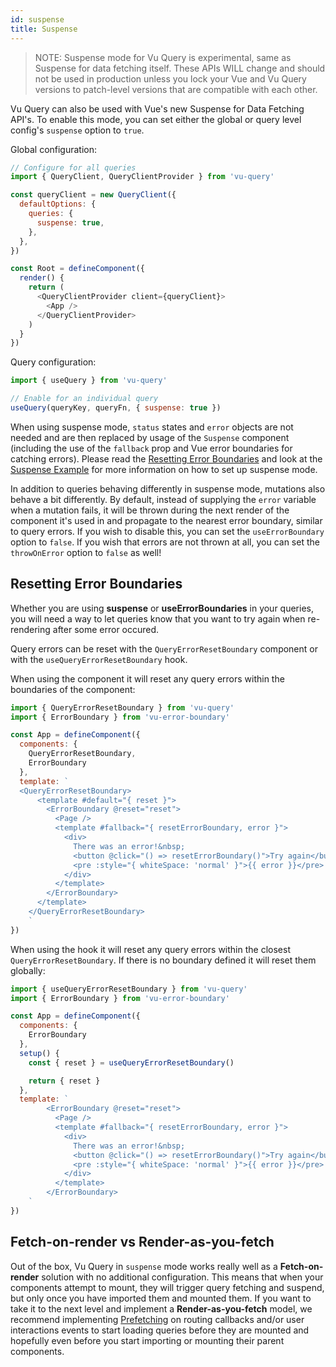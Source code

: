 ```yaml
---
id: suspense
title: Suspense
---
```


> NOTE: Suspense mode for Vu Query is experimental, same as Suspense for data fetching itself. These APIs WILL change and should not be used in production unless you lock  your Vue and Vu Query versions to patch-level versions that are compatible with each other.

Vu Query can also be used with Vue's new Suspense for Data Fetching API's. To enable this mode, you can set either the global or query level config's `suspense` option to `true`.

Global configuration:

```js
// Configure for all queries
import { QueryClient, QueryClientProvider } from 'vu-query'

const queryClient = new QueryClient({
  defaultOptions: {
    queries: {
      suspense: true,
    },
  },
})

const Root = defineComponent({
  render() {
    return (
      <QueryClientProvider client={queryClient}>
        <App />
      </QueryClientProvider>
    )
  }
})
```

Query configuration:

```js
import { useQuery } from 'vu-query'

// Enable for an individual query
useQuery(queryKey, queryFn, { suspense: true })
```

When using suspense mode, `status` states and `error` objects are not needed and are then replaced by usage of the `Suspense` component (including the use of the `fallback` prop and Vue error boundaries for catching errors). Please read the [Resetting Error Boundaries](#resetting-error-boundaries) and look at the [Suspense Example](https://codesandbox.io/s/github/liaoliao666/vu-query/tree/master/examples/suspense) for more information on how to set up suspense mode.

In addition to queries behaving differently in suspense mode, mutations also behave a bit differently. By default, instead of supplying the `error` variable when a mutation fails, it will be thrown during the next render of the component it's used in and propagate to the nearest error boundary, similar to query errors. If you wish to disable this, you can set the `useErrorBoundary` option to `false`. If you wish that errors are not thrown at all, you can set the `throwOnError` option to `false` as well!

## Resetting Error Boundaries

Whether you are using **suspense** or **useErrorBoundaries** in your queries, you will need a way to let queries know that you want to try again when re-rendering after some error occured.

Query errors can be reset with the `QueryErrorResetBoundary` component or with the `useQueryErrorResetBoundary` hook.

When using the component it will reset any query errors within the boundaries of the component:

```js
import { QueryErrorResetBoundary } from 'vu-query'
import { ErrorBoundary } from 'vu-error-boundary'

const App = defineComponent({
  components: {
    QueryErrorResetBoundary,
    ErrorBoundary
  },
  template: ` 
  <QueryErrorResetBoundary>
      <template #default="{ reset }">
        <ErrorBoundary @reset="reset">
          <Page />
          <template #fallback="{ resetErrorBoundary, error }">
            <div>
              There was an error!&nbsp;
              <button @click="() => resetErrorBoundary()">Try again</button>
              <pre :style="{ whiteSpace: 'normal' }">{{ error }}</pre>
            </div>
          </template>
        </ErrorBoundary>
      </template>
    </QueryErrorResetBoundary>
    `
})
```

When using the hook it will reset any query errors within the closest `QueryErrorResetBoundary`. If there is no boundary defined it will reset them globally:

```js
import { useQueryErrorResetBoundary } from 'vu-query'
import { ErrorBoundary } from 'vu-error-boundary'

const App = defineComponent({
  components: {
    ErrorBoundary
  },
  setup() {
    const { reset } = useQueryErrorResetBoundary()

    return { reset }
  },
  template: ` 
        <ErrorBoundary @reset="reset">
          <Page />
          <template #fallback="{ resetErrorBoundary, error }">
            <div>
              There was an error!&nbsp;
              <button @click="() => resetErrorBoundary()">Try again</button>
              <pre :style="{ whiteSpace: 'normal' }">{{ error }}</pre>
            </div>
          </template>
        </ErrorBoundary>
    `
})
```

## Fetch-on-render vs Render-as-you-fetch

Out of the box, Vu Query in `suspense` mode works really well as a **Fetch-on-render** solution with no additional configuration. This means that when your components attempt to mount, they will trigger query fetching and suspend, but only once you have imported them and mounted them. If you want to take it to the next level and implement a **Render-as-you-fetch** model, we recommend implementing [Prefetching](/guides/prefetching) on routing callbacks and/or user interactions events to start loading queries before they are mounted and hopefully even before you start importing or mounting their parent components.
